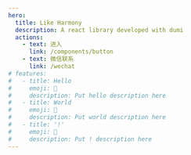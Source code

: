 ```yaml
---
hero:
  title: Like Harmony
  description: A react library developed with dumi
  actions:
    - text: 进入
      link: /components/button
    - text: 微信联系
      link: /wechat
# features:
#   - title: Hello
#     emoji: 💎
#     description: Put hello description here
#   - title: World
#     emoji: 🌈
#     description: Put world description here
#   - title: '!'
#     emoji: 🚀
#     description: Put ! description here
---
```


<!-- LikeHarmonyUI -->

